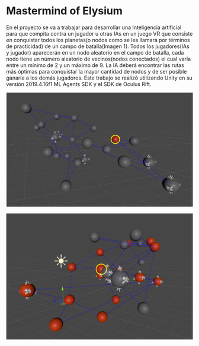 # Mastermind of Elysium
En el proyecto se va a trabajar para desarrollar una Inteligencia artificial para que compita contra un jugador u otras IAs en un juego VR que consiste en conquistar todos los planetas(o nodos como se les llamará por términos de practicidad) de un campo de batalla(Imagen 1). Todos los jugadores(IAs y jugador) aparecerán en un nodo aleatorio en el campo de batalla, cada nodo tiene un número aleatorio de vecinos(nodos conectados) el cual varía entre un mínimo de 2 y un máximo de 9. La IA deberá encontrar las rutas más óptimas para conquistar la mayor cantidad de nodos y de ser posible ganarle a los demás jugadores. Este trabajo se realizó utilizando Unity en su versión 2019.4.16f1 ML Agents SDK y el SDK de Oculus Rift.

![Battle Field Example](/Screenshots/ExampleBattleField.PNG)

![Agent Conquering the Battle Field](/Screenshots/AgentConqueringBattleField.PNG)